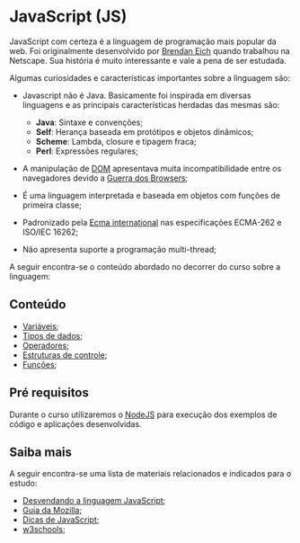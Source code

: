 # JavaScript (JS)

JavaScript com certeza é a linguagem de programação mais popular da web. Foi originalmente desenvolvido por [Brendan Eich](https://pt.wikipedia.org/wiki/Brendan_Eich) quando trabalhou na Netscape. Sua história é muito interessante e vale a pena de ser estudada.

Algumas curiosidades e características importantes sobre a linguagem são:

- Javascript não é Java. Basicamente foi inspirada em diversas linguagens e as principais características herdadas das mesmas são:
  - **Java**: Sintaxe e convenções;
  - **Self**: Herança baseada em protótipos e objetos dinâmicos;
  - **Scheme**: Lambda, closure e tipagem fraca;
  - **Perl**: Expressões regulares;

- A manipulação de [DOM](https://pt.wikipedia.org/wiki/Modelo_de_Objeto_de_Documentos) apresentava muita incompatibilidade entre os navegadores devido a [Guerra dos Browsers](https://pt.wikipedia.org/wiki/Guerra_dos_navegadores);

- É uma linguagem interpretada e baseada em objetos com funções de primeira classe;

- Padronizado pela [Ecma international](https://pt.wikipedia.org/wiki/Ecma_International) nas especificações ECMA-262 e ISO/IEC 16262;

- Não apresenta suporte a programação multi-thread;

A seguir encontra-se o conteúdo abordado no decorrer do curso sobre a linguagem:

## Conteúdo

- [Variáveis](./javascript-variaveis.md);
- [Tipos de dados](./javascript-tipos-de-dados.md);
- [Operadores](./javascript-operadores.md);
- [Estruturas de controle](./javascript-estruturas-de-controle.md);
- [Funções](./javascript-funcoes.md);

## Pré requisitos

Durante o curso utilizaremos o [NodeJS](https://nodejs.org) para execução dos exemplos de código e aplicações desenvolvidas.

## Saiba mais

A seguir encontra-se uma lista de materiais relacionados e indicados para o estudo:

- [Desvendando a linguagem JavaScript](https://www.youtube.com/playlist?list=PLQCmSnNFVYnT1-oeDOSBnt164802rkegc);
- [Guia da Mozilla](https://developer.mozilla.org/pt-BR/docs/Web/JavaScript);
- [Dicas de JavaScript](https://www.youtube.com/playlist?list=PLDm7BSK-M5YloYXPGmK_KEno4_Ql_Q5nS);
- [w3schools](http://www.w3schools.com/js/);
